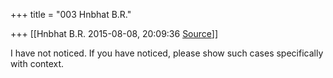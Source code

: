 +++
title = "003 Hnbhat B.R."

+++
[[Hnbhat B.R.	2015-08-08, 20:09:36 [Source](https://groups.google.com/g/samskrita/c/GlSLFYT1T2k)]]



I have not noticed. If you have noticed, please show such cases specifically with context.

